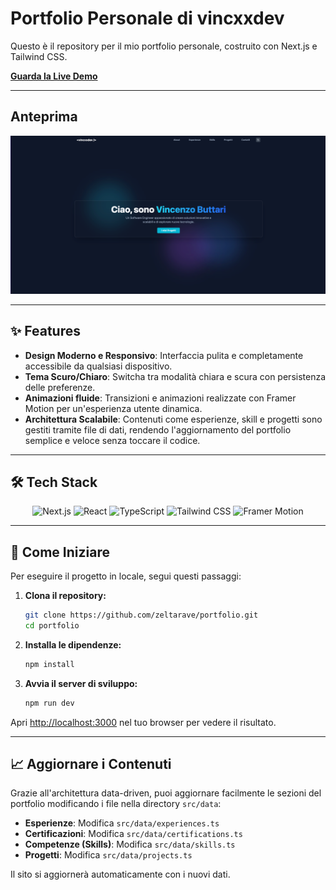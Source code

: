 # Portfolio Personale di vincxxdev

Questo è il repository per il mio portfolio personale, costruito con Next.js e Tailwind CSS. 

**[Guarda la Live Demo](https://ilmiofuturolink.com)**

---

## Anteprima

![Anteprima del Portfolio](./public/images/preview.png)

---

## ✨ Features

- **Design Moderno e Responsivo**: Interfaccia pulita e completamente accessibile da qualsiasi dispositivo.
- **Tema Scuro/Chiaro**: Switcha tra modalità chiara e scura con persistenza delle preferenze.
- **Animazioni fluide**: Transizioni e animazioni realizzate con Framer Motion per un'esperienza utente dinamica.
- **Architettura Scalabile**: Contenuti come esperienze, skill e progetti sono gestiti tramite file di dati, rendendo l'aggiornamento del portfolio semplice e veloce senza toccare il codice.

---

## 🛠️ Tech Stack

<p align="center">
  <img src="https://img.shields.io/badge/Next.js-000000?style=for-the-badge&logo=nextdotjs&logoColor=white" alt="Next.js"/>
  <img src="https://img.shields.io/badge/React-20232A?style=for-the-badge&logo=react&logoColor=61DAFB" alt="React"/>
  <img src="https://img.shields.io/badge/TypeScript-007ACC?style=for-the-badge&logo=typescript&logoColor=white" alt="TypeScript"/>
  <img src="https://img.shields.io/badge/Tailwind_CSS-38B2AC?style=for-the-badge&logo=tailwind-css&logoColor=white" alt="Tailwind CSS"/>
  <img src="https://img.shields.io/badge/Framer_Motion-0055FF?style=for-the-badge&logo=framer&logoColor=white" alt="Framer Motion"/>
</p>

---

## 🚀 Come Iniziare

Per eseguire il progetto in locale, segui questi passaggi:

1.  **Clona il repository:**
    ```bash
    git clone https://github.com/zeltarave/portfolio.git
    cd portfolio
    ```

2.  **Installa le dipendenze:**
    ```bash
    npm install
    ```

3.  **Avvia il server di sviluppo:**
    ```bash
    npm run dev
    ```

Apri [http://localhost:3000](http://localhost:3000) nel tuo browser per vedere il risultato.

---

## 📈 Aggiornare i Contenuti

Grazie all'architettura data-driven, puoi aggiornare facilmente le sezioni del portfolio modificando i file nella directory `src/data`:

-   **Esperienze**: Modifica `src/data/experiences.ts`
-   **Certificazioni**: Modifica `src/data/certifications.ts`
-   **Competenze (Skills)**: Modifica `src/data/skills.ts`
-   **Progetti**: Modifica `src/data/projects.ts`

Il sito si aggiornerà automaticamente con i nuovi dati.
